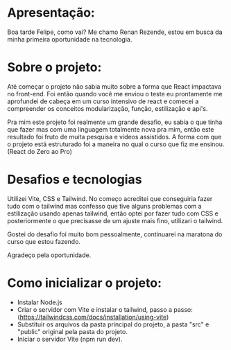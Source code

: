 # Apresentação:

Boa tarde Felipe, como vai?
Me chamo Renan Rezende, estou em busca da minha primeira oportunidade na tecnologia.

# Sobre o projeto:

Até começar o projeto não sabia muito sobre a forma que React impactava no front-end. Foi então quando você me enviou o teste eu prontamente me aprofundei de cabeça em um curso intensivo de react e comecei a compreender os conceitos modularização, função, estilização e api's.

Pra mim este projeto foi realmente um grande desafio, eu sabia o que tinha que fazer mas com uma linguagem totalmente nova pra mim, então este resultado foi fruto de muita pesquisa e vídeos assistidos.
A forma com que o projeto está estruturado foi a maneira no qual o curso que fiz me ensinou. (React do Zero ao Pro)

# Desafios e tecnologias

Utilizei Vite, CSS e Tailwind.
No começo acreditei que conseguiria fazer tudo com o tailwind mas confesso que tive alguns problemas com a estilização usando apenas tailwind, então optei por fazer tudo com CSS e posteriormente o que precisasse de um ajuste mais fino, utilizari o tailwind.

Gostei do desafio foi muito bom pessoalmente, continuarei na maratona do curso que estou fazendo.

Agradeço pela oportunidade.

# Como inicializar o projeto:

- Instalar Node.js
- Criar o servidor com Vite e instalar o tailwind, passo a passo:(https://tailwindcss.com/docs/installation/using-vite)
- Substituir os arquivos da pasta principal do projeto, a pasta "src" e "public" original pela pasta do projeto.
- Iniciar o servidor Vite (npm run dev).
